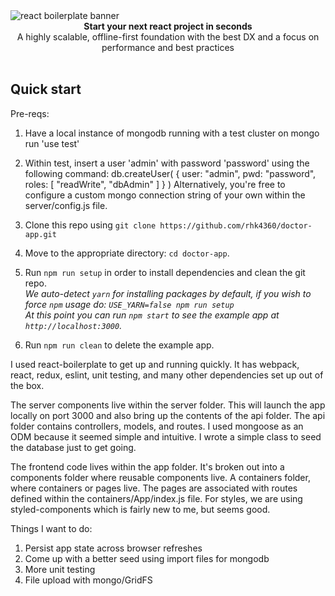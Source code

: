 <img src="https://raw.githubusercontent.com/react-boilerplate/react-boilerplate-brand/master/assets/banner-metal-optimized.jpg" alt="react boilerplate banner" align="center" />

<br />

<div align="center"><strong>Start your next react project in seconds</strong></div>
<div align="center">A highly scalable, offline-first foundation with the best DX and a focus on performance and best practices</div>

<br />

## Quick start
Pre-reqs: 
1. Have a local instance of mongodb running with a test cluster on mongo run 'use test'
2. Within test, insert a user 'admin' with password 'password' using the following command:
db.createUser(
   {
     user: "admin",
     pwd: "password",
     roles: [ "readWrite", "dbAdmin" ]
   }
)
Alternatively, you're free to configure a custom mongo connection string of your own within the server/config.js file.

1. Clone this repo using `git clone https://github.com/rhk4360/doctor-app.git`
2. Move to the appropriate directory: `cd doctor-app`.<br />
3. Run `npm run setup` in order to install dependencies and clean the git repo.<br />
   *We auto-detect `yarn` for installing packages by default, if you wish to force `npm` usage do: `USE_YARN=false npm run setup`*<br />
   *At this point you can run `npm start` to see the example app at `http://localhost:3000`.*
4. Run `npm run clean` to delete the example app.

I used react-boilerplate to get up and running quickly. It has webpack, react, redux, eslint, unit testing, and many other dependencies set up out of the box.

The server components live within the server folder. This will launch the app locally on port 3000 and also 
bring up the contents of the api folder. The api folder contains controllers, models, and routes.
I used mongoose as an ODM because it seemed simple and intuitive. I wrote a simple class to seed the database just to get going.

The frontend code lives within the app folder. It's broken out into a components folder where reusable components live.
A containers folder, where containers or pages live. The pages are associated with routes defined within the containers/App/index.js file. For styles, we are using styled-components which is fairly new to me, but seems good.

Things I want to do:
1. Persist app state across browser refreshes
2. Come up with a better seed using import files for mongodb
3. More unit testing
4. File upload with mongo/GridFS